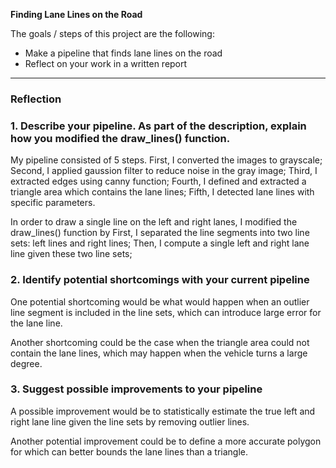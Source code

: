 
**Finding Lane Lines on the Road**

The goals / steps of this project are the following:
* Make a pipeline that finds lane lines on the road
* Reflect on your work in a written report


[//]: # (Image References)

[image1]: ./examples/grayscale.jpg "Grayscale"

---

### Reflection

### 1. Describe your pipeline. As part of the description, explain how you modified the draw_lines() function.

My pipeline consisted of 5 steps. 
First, I converted the images to grayscale;
Second, I applied gaussion filter to reduce noise in the gray image; 
Third, I extracted edges using canny function; 
Fourth, I defined and extracted a triangle area which contains the lane lines;
Fifth, I detected lane lines with specific parameters. 

In order to draw a single line on the left and right lanes, I modified the draw_lines() function by
First, I separated the line segments into two line sets: left lines and right lines; 
Then, I compute a single left and right lane line given these two line sets; 

### 2. Identify potential shortcomings with your current pipeline

One potential shortcoming would be what would happen when an outlier line segment is included in the line sets, which can introduce large error for the lane line. 

Another shortcoming could be the case when the triangle area could not contain the lane lines, which may happen when the vehicle turns a large degree. 


### 3. Suggest possible improvements to your pipeline

A possible improvement would be to statistically estimate the true left and right lane line given the line sets by removing outlier lines. 

Another potential improvement could be to define a more accurate polygon for which can better bounds the lane lines than a triangle. 
